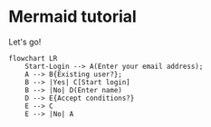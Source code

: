 # Mermaid tutorial

Let's go!

```mermaid
flowchart LR
    Start-Login --> A(Enter your email address);
    A --> B{Existing user?};
    B --> |Yes| C[Start login]
    B --> |No| D(Enter name)
    D --> E{Accept conditions?}
    E --> C
    E --> |No| A
```
